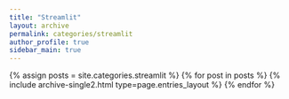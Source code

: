 ```yaml
---
title: "Streamlit"
layout: archive
permalink: categories/streamlit
author_profile: true
sidebar_main: true
---
```



{% assign posts = site.categories.streamlit %}
{% for post in posts %} {% include archive-single2.html type=page.entries_layout %} {% endfor %}